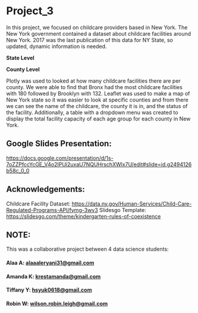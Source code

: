 # Project_3

In this project, we focused on childcare providers based in New York. The New York government contained a dataset about childcare facilities around New York. 2017 was the last publication of this data for NY State, so updated, dynamic information is needed.

**State Level**


**County Level**

Plotly was used to looked at how many childcare facilities there are per county. We were able to find that Bronx had the most childcare facilities with 180 followed by Brooklyn with 132. 
Leaflet was used to make a map of New York state so it was easier to look at specific counties and from there we can see the name of the childcare, the county it is in, and the status of the facility. 
Additionally, a table with a dropdown menu was created to display the total facility capacity of each age group for each county in New York.


## **Google Slides Presentation:**
https://docs.google.com/presentation/d/1s-7oZZPfccYcGE_V4o2IPUj2uxaU7NQUHrschXWlx7U/edit#slide=id.g2494126b58c_0_0

## **Acknowledgements:**

Childcare Facility Dataset: https://data.ny.gov/Human-Services/Child-Care-Regulated-Programs-API/fymg-3wv3
Slidesgo Template: https://slidesgo.com/theme/kindergarten-rules-of-coexistence




## NOTE:
This was a collaborative project between 4 data science students:
#### Alaa A: alaaaleryani31@gmail.com
#### Amanda K: krestamanda@gmail.com
#### Tiffany Y: hsyuk0618@gmail.com
#### Robin W: wilson.robin.leigh@gmail.com
